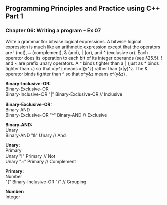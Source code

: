 ##  Programming Principles and Practice using C++ Part 1

### Chapter 06: Writing a program - Ex 07

Write a grammar for bitwise logical expressions. A bitwise logical expression is much like 
an arithmetic expression except that the operators are ! (not), ~ (complement), & (and), 
| (or), and ^ (exclusive or). Each operator does its operation to each bit of its integer 
operands (see §25.5). ! and ~ are prefix unary operators. A ^ binds tighter than a | (just
as * binds tighter than +) so that x|y^z means x|(y^z) rather than (x|y)^z. The & operator
binds tighter than ^ so that x^y&z means x^(y&z).

**Binary-Inclusive-OR:**<br/>
    Binary-Exclusive-OR<br/>
    Binary-Inclusive-OR "|" Binary-Exclusive-OR // Inclusive<br/>

**Binary-Exclusive-OR:**<br/>
    Binary-AND<br/>
    Binary-Exclusive-OR "^" Binary-AND  // Exclusive<br/>

**Binary-AND:**<br/>
    Unary</br>
    Binary-AND "&" Unary    // And<br/>

**Unary:**<br/>
    Primary<br/>
    Unary "!" Primary   // Not<br/>
    Unary "~" Primary   // Complement<br/>

**Primary:**<br/>
    Number<br/>
    "(" Binary-Inclusive-OR ")" // Grouping<br/>

**Number:**<br/>
    Integer<br/>
